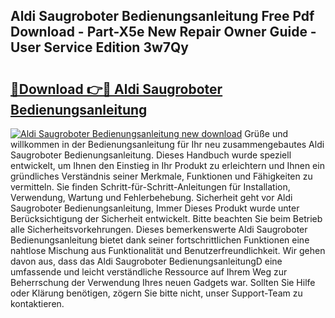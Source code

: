 ## Aldi Saugroboter Bedienungsanleitung Free Pdf Download - Part-X5e New Repair Owner Guide - User Service Edition 3w7Qy

# <h2><a href="http://df2ioq.blite.top/?on=Aldi+Saugroboter+Bedienungsanleitung">🔗Download 👉🔴 Aldi Saugroboter Bedienungsanleitung</a></h2>

[![Aldi Saugroboter Bedienungsanleitung new download](https://i.imgur.com/lujVjoI.png)](http://df2ioq.blite.top/?on=Aldi+Saugroboter+Bedienungsanleitung)
Grüße und willkommen in der Bedienungsanleitung für Ihr neu zusammengebautes Aldi Saugroboter Bedienungsanleitung. Dieses Handbuch wurde speziell entwickelt, um Ihnen den Einstieg in Ihr Produkt zu erleichtern und Ihnen ein gründliches Verständnis seiner Merkmale, Funktionen und Fähigkeiten zu vermitteln. Sie finden Schritt-für-Schritt-Anleitungen für Installation, Verwendung, Wartung und Fehlerbehebung. Sicherheit geht vor Aldi Saugroboter Bedienungsanleitung, Immer Dieses Produkt wurde unter Berücksichtigung der Sicherheit entwickelt. Bitte beachten Sie beim Betrieb alle Sicherheitsvorkehrungen. Dieses bemerkenswerte Aldi Saugroboter Bedienungsanleitung bietet dank seiner fortschrittlichen Funktionen eine nahtlose Mischung aus Funktionalität und Benutzerfreundlichkeit. Wir gehen davon aus, dass das Aldi Saugroboter BedienungsanleitungD eine umfassende und leicht verständliche Ressource auf Ihrem Weg zur Beherrschung der Verwendung Ihres neuen Gadgets war. Sollten Sie Hilfe oder Klärung benötigen, zögern Sie bitte nicht, unser Support-Team zu kontaktieren.
